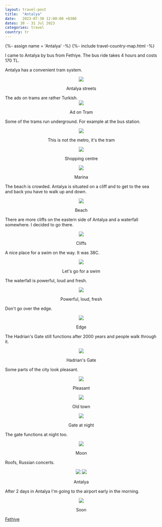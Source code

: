 ```yaml
---
layout: travel-post
title:  "Antalya"
date:   2023-07-30 12:00:00 +0300
dates: 30 - 31 Jul 2023
categories: travel
country: tr
---
```

{%- assign name = 'Antalya' -%}
{%- include travel-country-map.html -%}


I came to Antalya by bus from Fethiye. The bus ride takes 4 hours and costs 170 TL.

Antalya has a convenient tram system.
<center>
<img src="{{site.baseurl}}/assets/img/antalya/1.jpg" />
<p class="image-label">Antalya streets</p>
</center>
The ads on trams are rather Turkish.
<center>
<img src="{{site.baseurl}}/assets/img/antalya/2.jpg" />
<p class="image-label">Ad on Tram</p>
</center>

Some of the trams run underground. For example at the bus station.
<center>
<img src="{{site.baseurl}}/assets/img/antalya/3.jpg" />
<p class="image-label">This is not the metro, it's the tram</p>
</center>

<center>
<img src="{{site.baseurl}}/assets/img/antalya/4.jpg" />
<p class="image-label">Shopping centre</p>
</center>

<center>
<img src="{{site.baseurl}}/assets/img/antalya/5.jpg" />
<p class="image-label">Marina</p>
</center>

The beach is crowded. Antalya is situated on a cliff and to get to the sea and back you have to walk up and down.
<center>
<img src="{{site.baseurl}}/assets/img/antalya/6.jpg" />
<p class="image-label">Beach</p>
</center>

There are more cliffs on the eastern side of Antalya and a waterfall somewhere. I decided to go there.
<center>
<img src="{{site.baseurl}}/assets/img/antalya/7.jpg" />
<p class="image-label">Cliffs</p>
</center>

A nice place for a swim on the way. It was 38C.
<center>
<img src="{{site.baseurl}}/assets/img/antalya/7-1.jpg" />
<p class="image-label">Let's go for a swim</p>
</center>

The waterfall is powerful, loud and fresh.
<center>
<img src="{{site.baseurl}}/assets/img/antalya/8.jpg" />
<p class="image-label">Powerful, loud, fresh</p>
</center>

Don't go over the edge.
<center>
<img src="{{site.baseurl}}/assets/img/antalya/9.jpg" />
<p class="image-label">Edge</p>
</center>

The Hadrian's Gate still functions after 2000 years and people walk through it.
<center>
<img src="{{site.baseurl}}/assets/img/antalya/11.jpg" />
<p class="image-label">Hadrian's Gate</p>
</center>


Some parts of the city look pleasant.
<center>
<img src="{{site.baseurl}}/assets/img/antalya/10.jpg" />
<p class="image-label">Pleasant</p>
</center>

<center>
<img src="{{site.baseurl}}/assets/img/antalya/13.jpg" />
<p class="image-label">Old town</p>
</center>

<center>
<img src="{{site.baseurl}}/assets/img/antalya/14.jpg" />
<p class="image-label">Gate at night</p>
</center>

The gate functions at night too.
<center>
<img src="{{site.baseurl}}/assets/img/antalya/15.jpg" />
<p class="image-label">Moon</p>
</center>

Roofs, Russian concerts.
<center>
    <div class="side-by-side">
        <img src="{{site.baseurl}}/assets/img/antalya/16.jpg" />
        <img src="{{site.baseurl}}/assets/img/antalya/17.jpg" />
    </div>
    <p class="image-label">Antalya</p>
</center>

After 2 days in Antalya I'm going to the airport early in the morning.
<center>
<img src="{{site.baseurl}}/assets/img/antalya/18.jpg" />
<p class="image-label">Soon</p>
</center>

<a class="prev" href="/travel/2023/fethiye">
Fethiye
</a>
